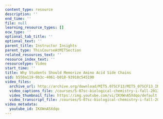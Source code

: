 ```yaml
---
content_type: resource
description: ''
end_time: ''
file: null
learning_resource_types: []
ocw_type: ''
optional_tab_title: ''
optional_text: ''
parent_title: Instructor Insights
parent_type: ThisCourseAtMITSection
related_resources_text: ''
resource_index_text: ''
resourcetype: Video
start_time: ''
title: Why Students Should Memorize Amino Acid Side Chains
uid: b550a119-0b3c-4061-b018-93918c545190
video_files:
  archive_url: http://archive.org/download/MIT5.07SCF13/MIT5_07SCF13_INT_JOANNE_D_300k.mp4
  video_captions_file: /courses/5-07sc-biological-chemistry-i-fall-2013/c67c09691473553eae1868e59f55d063_IKXWnA5Xdqo.vtt
  video_thumbnail_file: https://img.youtube.com/vi/IKXWnA5Xdqo/default.jpg
  video_transcript_file: /courses/5-07sc-biological-chemistry-i-fall-2013/6d299601babbb237953d2adc2bfb850c_IKXWnA5Xdqo.pdf
video_metadata:
  youtube_id: IKXWnA5Xdqo
---
```

